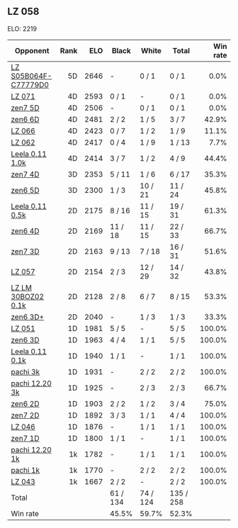 ## LZ 058 ##

ELO: 2219

Opponent | Rank | ELO | Black | White | Total | Win rate
---------|-----:|----:|-------|-------|-------|-------:
[LZ S05B064F-C77779D0](LZ%20S05B064F-C77779D0.md) | 5D | 2646 | - | 0 / 1 | 0 / 1 | 0.0%
[LZ 071](LZ%20071.md) | 4D | 2593 | 0 / 1 | - | 0 / 1 | 0.0%
[zen7 5D](zen7%205D.md) | 4D | 2506 | - | 0 / 1 | 0 / 1 | 0.0%
[zen6 6D](zen6%206D.md) | 4D | 2481 | 2 / 2 | 1 / 5 | 3 / 7 | 42.9%
[LZ 066](LZ%20066.md) | 4D | 2423 | 0 / 7 | 1 / 2 | 1 / 9 | 11.1%
[LZ 062](LZ%20062.md) | 4D | 2417 | 0 / 4 | 1 / 9 | 1 / 13 | 7.7%
[Leela 0.11 1.0k](Leela%200.11%201.0k.md) | 4D | 2414 | 3 / 7 | 1 / 2 | 4 / 9 | 44.4%
[zen7 4D](zen7%204D.md) | 3D | 2353 | 5 / 11 | 1 / 6 | 6 / 17 | 35.3%
[zen6 5D](zen6%205D.md) | 3D | 2300 | 1 / 3 | 10 / 21 | 11 / 24 | 45.8%
[Leela 0.11 0.5k](Leela%200.11%200.5k.md) | 2D | 2175 | 8 / 16 | 11 / 15 | 19 / 31 | 61.3%
[zen6 4D](zen6%204D.md) | 2D | 2169 | 11 / 18 | 11 / 15 | 22 / 33 | 66.7%
[zen7 3D](zen7%203D.md) | 2D | 2163 | 9 / 13 | 7 / 18 | 16 / 31 | 51.6%
[LZ 057](LZ%20057.md) | 2D | 2154 | 2 / 3 | 12 / 29 | 14 / 32 | 43.8%
[LZ LM 30BOZ02 0.1k](LZ%20LM%2030BOZ02%200.1k.md) | 2D | 2128 | 2 / 8 | 6 / 7 | 8 / 15 | 53.3%
[zen6 3D+](zen6%203D+.md) | 2D | 2040 | - | 1 / 3 | 1 / 3 | 33.3%
[LZ 051](LZ%20051.md) | 1D | 1981 | 5 / 5 | - | 5 / 5 | 100.0%
[zen6 3D](zen6%203D.md) | 1D | 1963 | 4 / 4 | 1 / 1 | 5 / 5 | 100.0%
[Leela 0.11 0.1k](Leela%200.11%200.1k.md) | 1D | 1940 | 1 / 1 | - | 1 / 1 | 100.0%
[pachi 3k](pachi%203k.md) | 1D | 1931 | - | 2 / 2 | 2 / 2 | 100.0%
[pachi 12.20 3k](pachi%2012.20%203k.md) | 1D | 1925 | - | 2 / 3 | 2 / 3 | 66.7%
[zen6 2D](zen6%202D.md) | 1D | 1903 | 2 / 2 | 1 / 2 | 3 / 4 | 75.0%
[zen7 2D](zen7%202D.md) | 1D | 1892 | 3 / 3 | 1 / 1 | 4 / 4 | 100.0%
[LZ 046](LZ%20046.md) | 1D | 1876 | - | 1 / 1 | 1 / 1 | 100.0%
[zen7 1D](zen7%201D.md) | 1D | 1800 | 1 / 1 | - | 1 / 1 | 100.0%
[pachi 12.20 1k](pachi%2012.20%201k.md) | 1k | 1782 | - | 1 / 1 | 1 / 1 | 100.0%
[pachi 1k](pachi%201k.md) | 1k | 1770 | - | 2 / 2 | 2 / 2 | 100.0%
[LZ 043](LZ%20043.md) | 1k | 1667 | 2 / 2 | - | 2 / 2 | 100.0%
Total | | | 61 / 134 | 74 / 124 | 135 / 258 | 
Win rate| | | 45.5% | 59.7% | 52.3% | 
